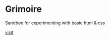 # Grimoire
Sandbox for experimenting with basic html &amp; css

[visit](https://mavarreteno.github.io/Grimoire/)